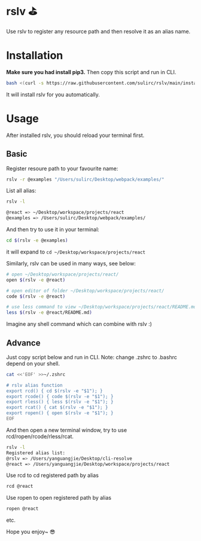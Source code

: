 # rslv ⛳️

Use rslv to register any resource path and then resolve it as an alias name.

# Installation

**Make sure you had install pip3.** Then copy this script and run in CLI.

```bash
bash <(curl -s https://raw.githubusercontent.com/sulirc/rslv/main/install.sh)
```

It will install rslv for you automatically.

# Usage


After installed rslv, you should reload your terminal first.

## Basic

Register resoure path to your favourite name:

```bash
rslv -r @examples "/Users/sulirc/Desktop/webpack/examples/"
```

List all alias:

```bash
rslv -l

@react => ~/Desktop/workspace/projects/react
@examples => /Users/sulirc/Desktop/webpack/examples/
```

And then try to use it in your terminal:

```bash
cd $(rslv -e @examples)
```

it will expand to `cd ~/Desktop/workspace/projects/react`

Similarly, rslv can be used in many ways, see below:

```bash
# open ~/Desktop/workspace/projects/react/
open $(rslv -e @react)

# open editor of folder ~/Desktop/workspace/projects/react/
code $(rslv -e @react)

# use less command to view ~/Desktop/workspace/projects/react/README.md
less $(rslv -e @react/README.md)
```

Imagine any shell command which can combine with rslv :)

## Advance

Just copy script below and run in CLI. Note: change .zshrc to .bashrc depend on your shell.

```bash
cat <<'EOF' >>~/.zshrc

# rslv alias function
export rcd() { cd $(rslv -e "$1"); }
export rcode() { code $(rslv -e "$1"); }
export rless() { less $(rslv -e "$1"); }
export rcat() { cat $(rslv -e "$1"); }
export ropen() { open $(rslv -e "$1"); }
EOF
```

And then open a new terminal window, try to use rcd/ropen/rcode/rless/rcat.

```bash
rslv -l
Registered alias list:
@rslv => /Users/yanguangjie/Desktop/cli-resolve
@react => /Users/yanguangjie/Desktop/workspace/projects/react
```

Use rcd to cd registered path by alias

```bash
rcd @react
```

Use ropen to open registered path by alias

```bash
ropen @react
```

etc.

Hope you enjoy~ 😎
